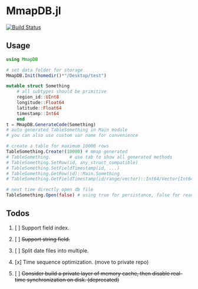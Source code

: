 # MmapDB.jl

[![Build Status](https://github.com/Cyvadra/MmapDB.jl/actions/workflows/CI.yml/badge.svg?branch=main)](https://github.com/Cyvadra/MmapDB.jl/actions/workflows/CI.yml?query=branch%3Amain)

## Usage
```julia
using MmapDB

# set data folder for storage
MmapDB.Init(homedir()*"/Desktop/test")

mutable struct Something
	# all subtypes should be primitive
	region_id::UInt8
	longitude::Float64
	latitude::Float64
	timestamp::Int64
	end
t = MmapDB.GenerateCode(Something)
# auto generated TableSomething in Main module
# you can also use custom var name for convenience

# create a table for maximum 10000 rows
TableSomething.Create!(10000) # mmap generated
# TableSomething.		# use tab to show all generated methods
# TableSomething.SetRow(id, any_struct_compatible)
# TableSomething.SetFieldTimestamp(id, ...)
# TableSomething.GetRow(id)::Main.Something
# TableSomething.GetFieldTimestamp(id/range/vector)::Int64/Vector{Int64}

# next time directly open db file
TableSomething.Open(false) # using true for persistance, false for read only


```











## Todos

1. [ ] Support field index.

1. [ ] ~~Support string field.~~
2. [ ] Split date files into multiple.

8. [x] Time sequence optimization. (move to private repo)
99. [ ] ~~Consider build a private layer of memory cache, then disable real-time synchronization on disk. (deprecated)~~

